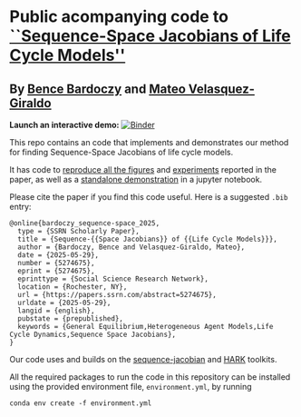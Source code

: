 # Public acompanying code to [``Sequence-Space Jacobians of Life Cycle Models''](https://papers.ssrn.com/sol3/papers.cfm?abstract_id=5274675)

## By [Bence Bardoczy](https://www.bencebardoczy.com/) and [Mateo Velasquez-Giraldo](https://mateovg.com/)

**Launch an interactive demo:**     [![Binder](https://mybinder.org/badge_logo.svg)](https://mybinder.org/v2/gh/Mv77/LC-SSJ_public/HEAD?urlpath=%2Fdoc%2Ftree%2Fdemo.ipynb)

This repo contains an code that implements and demonstrates our method for finding Sequence-Space Jacobians of life cycle models.

It has code to [reproduce all the figures](https://github.com/Mv77/LC-SSJ_public/blob/main/Paper_figures.py) and [experiments](https://github.com/Mv77/LC-SSJ_public/blob/main/LC_IH_benchmarks.py) reported in the paper, as well as a [standalone demonstration](https://github.com/Mv77/LC-SSJ_public/blob/main/demo.ipynb) in a jupyter notebook.

Please cite the paper if you find this code useful. Here is a suggested `.bib` entry:
```
@online{bardoczy_sequence-space_2025,
  type = {SSRN Scholarly Paper},
  title = {Sequence-{{Space Jacobians}} of {{Life Cycle Models}}},
  author = {Bardoczy, Bence and Velasquez-Giraldo, Mateo},
  date = {2025-05-29},
  number = {5274675},
  eprint = {5274675},
  eprinttype = {Social Science Research Network},
  location = {Rochester, NY},
  url = {https://papers.ssrn.com/abstract=5274675},
  urldate = {2025-05-29},
  langid = {english},
  pubstate = {prepublished},
  keywords = {General Equilibrium,Heterogeneous Agent Models,Life Cycle Dynamics,Sequence Space Jacobians},
}
```

Our code uses and builds on the [sequence-jacobian](https://github.com/shade-econ/sequence-jacobian/tree/master) and [HARK](https://github.com/econ-ark/HARK) toolkits.

All the required packages to run the code in this repository can be installed using the provided environment file, `environment.yml`, by running
```
conda env create -f environment.yml
```